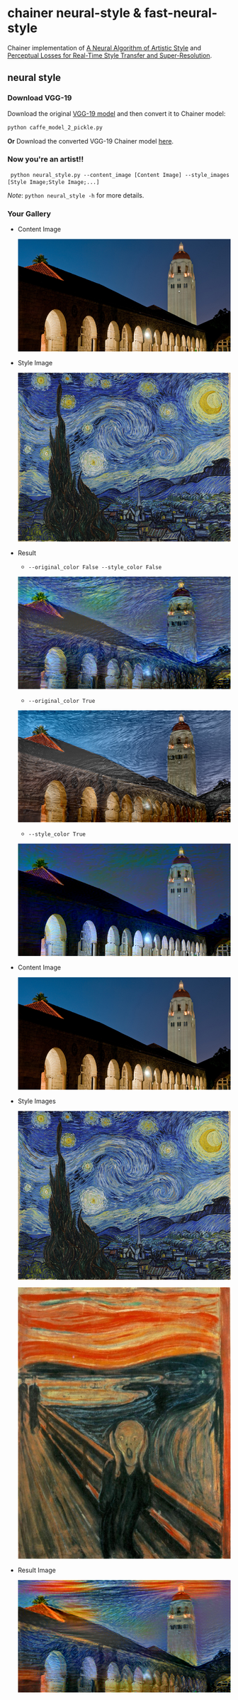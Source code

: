 # chainer neural-style & fast-neural-style
Chainer implementation of [A Neural Algorithm of Artistic Style](http://arxiv.org/abs/1508.06576)
and [Perceptual Losses for Real-Time Style Transfer and Super-Resolution](http://cs.stanford.edu/people/jcjohns/eccv16/). 

## neural style
### Download VGG-19
Download the original [VGG-19 model](https://gist.github.com/ksimonyan/3785162f95cd2d5fee77#file-readme-md) and then convert it to Chainer model:
```bash
python caffe_model_2_pickle.py
```
**Or** Download the converted VGG-19 Chainer model [here](https://drive.google.com/open?id=0Bybnpq8dvwudM0U3enFsYV9waWM).
### Now you're an artist!!
```
 python neural_style.py --content_image [Content Image] --style_images [Style Image;Style Image;...] 
```
*Note*: `python neural_style -h` for more details.
### Your Gallery
* Content Image

  ![](images/towernight.jpg)
* Style Image

  ![](images/Starry_Night.jpg)
* Result
  * `--original_color False --style_color False`
  
  ![](images/result/towernight_with_style(s)_Starry_Night.png)
  
  * `--original_color True`
  
  ![](images/result/OrigColor_towernight_with_style(s)_Starry_Night.png)
  
  * `--style_color True`
  
  ![](images/result/StyleColor_towernight_with_style(s)_Starry_Night.png)

* Content Image

  ![](images/towernight.jpg)
* Style Images

  ![](images/Starry_Night.jpg)

  ![](images/the_scream.jpg)
* Result Image

  ![](images/result/hrbrid_towernight_with_style(s)_Starry_Night_the_scream.png)

